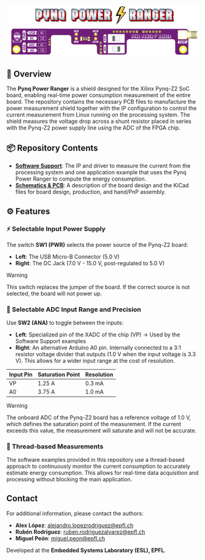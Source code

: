 <div align="center">
    <img src="./PCB_Design/Resources/Renders/Power_Ranger_Cover.png" alt="Power Ranger Board" width="700" />
</div>

## 🚀 Overview

The **Pynq Power Ranger** is a shield designed for the Xilinx Pynq-Z2 SoC board, enabling real-time power consumption measurement of the entire board. The repository contains the necessary PCB files to manufacture the power measurement shield together with the IP configuration to control the current measurement from Linux running on the processing system. The shield measures the voltage drop across a shunt resistor placed in series with the Pynq-Z2 power supply line using the ADC of the FPGA chip.

## 📦 Repository Contents
- **[Software Support](SW_Examples/README.md)**: The IP and driver to measure the current from the processing system and one application example that uses the Pynq Power Ranger to compute the energy consumption.
- **[Schematics & PCB](PCB_Design/README.md)**: A description of the board design and the KiCad files for board design, production, and hand/PnP assembly.

## ⚙️ Features

### ⚡ Selectable Input Power Supply
The switch **SW1 (PWR)** selects the power source of the Pynq-Z2 board:
- **Left**: The USB Micro-B Connector (5.0 V)
- **Right**: The DC Jack (7.0 V - 15.0 V, post-regulated to 5.0 V)

> [!WARNING]
> This switch replaces the jumper of the board. If the correct source is not selected, the board will not power up.

### 🎯 Selectable ADC Input Range and Precision
Use **SW2 (ANA)** to toggle between the inputs:
- **Left**: Specialized pin of the XADC of the chip (VP) -> Used by the Software Support examples
- **Right**: An alternative Arduino A0 pin. Internally connected to a 3:1 resistor voltage divider that outputs (1.0 V when the input voltage is 3.3 V). This allows for a wider input range at the cost of resolution.

<div align="center">

| Input Pin | Saturation Point | Resolution |
|-----------|------------------|------------|
| VP        | 1.25 A           | 0.3 mA     |
| A0        | 3.75 A           | 1.0 mA     |

</div>


> [!WARNING]
> The onboard ADC of the Pynq-Z2 board has a reference voltage of 1.0 V, which defines the saturation point of the measurement. If the current exceeds this value, the measurement will saturate and will not be accurate.

### 🧵 Thread-based Measurements
The software examples provided in this repository use a thread-based approach to continuously monitor the current consumption to accurately estimate energy consumption. This allows for real-time data acquisition and processing without blocking the main application.

## Contact
For additional information, please contact the authors:
- **Alex López**: [alejandro.lopezrodriguez@epfl.ch](mailto:alejandro.lopezrodriguez@epfl.ch)
- **Rubén Rodríguez**: [ruben.rodriguezalvarez@epfl.ch](mailto:ruben.rodriguezalvarez@epfl.ch)
- **Miguel Peón**: [miguel.peon@epfl.ch](mailto:miguel.peon@epfl.ch)

Developed at the **Embedded Systems Laboratory (ESL), EPFL**.
